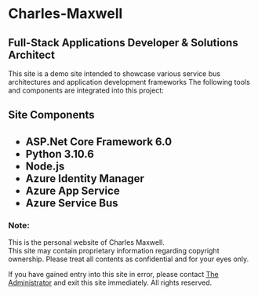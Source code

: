 # Charles-Maxwell
## Full-Stack Applications Developer & Solutions Architect

<p>This site is a demo site intended to showcase various service bus architectures and application development frameworks
The following tools and components are integrated into this project:</p>

<h2>Site Components<h2>

<ul>
  <li>ASP.Net Core Framework 6.0</li>
  <li>Python 3.10.6
  <li>Node.js</>
  <li>Azure Identity Manager</li>
  <li>Azure App Service</li>
  <li>Azure Service Bus
</ul>

 <h3>Note:</h3>

This is the personal website of Charles Maxwell.<br />
This site may contain proprietary information regarding copyright ownership. Please treat all contents as confidential and for your eyes only.

If you have gained entry into this site in error, please contact <a href="mailto:CharlesMaxwell87@gmail.com" target="_blank">The Administrator</a> and exit this site immediately.  All rights reserved.   


